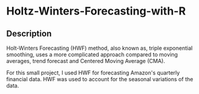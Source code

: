 # Holtz-Winters-Forecasting-with-R # 

## Description ## 
Holt-Winters Forecasting (HWF) method, also known as, triple exponential smoothing, uses a more complicated approach compared to moving averages, trend forecast and Centered Moving Average (CMA). 

For this small project, I used HWF for forecasting Amazon's quarterly financial data. HWF was used to account for the seasonal variations of the data.
